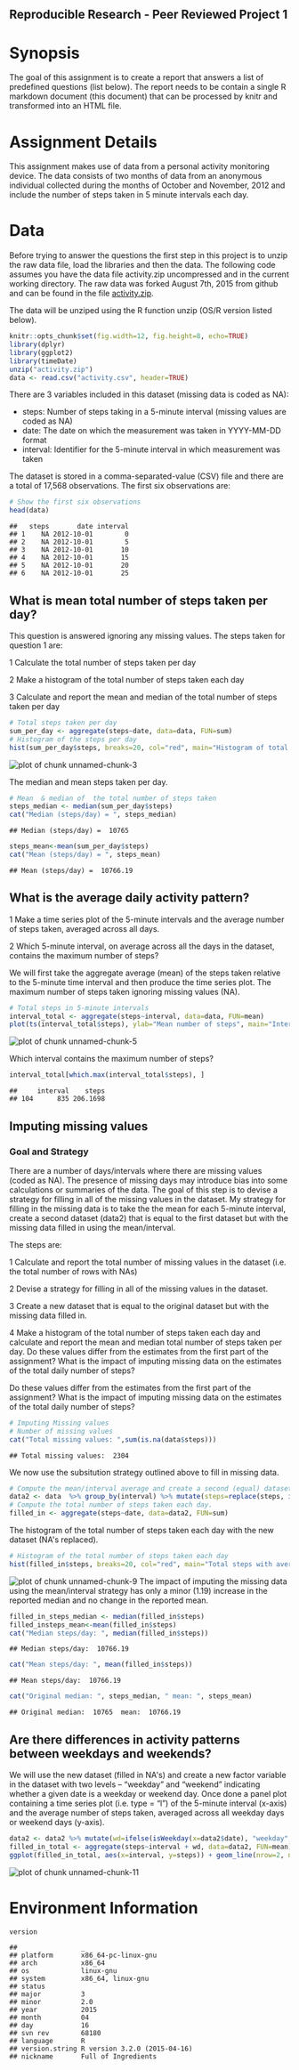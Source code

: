Reproducible Research - Peer Reviewed Project 1
-----------------------------------------------

# Synopsis
The goal of this assignment is to create a report that answers a list of predefined questions (list below). The report needs to be contain a single R markdown document (this document) that can be processed by knitr and transformed into an HTML file. 

# Assignment Details

This assignment makes use of data from a personal activity monitoring device. The data consists of two months of data from an anonymous individual collected during the months of October and November, 2012 and include the number of steps taken in 5 minute intervals each day.


# Data

Before trying to answer the questions the first step in this project is to unzip the raw data file, load the libraries and then the data. The following code assumes you have the data file activity.zip uncompressed and in the current working directory. The raw data was forked August 7th, 2015 from github and can be found in the file [activity.zip](https://github.com/sfavorite/RepData_PeerAssessment1). 

The data will be unziped using the R function unzip (OS/R version listed below).


```r
knitr::opts_chunk$set(fig.width=12, fig.height=8, echo=TRUE)
library(dplyr)
library(ggplot2)
library(timeDate)
unzip("activity.zip")
data <- read.csv("activity.csv", header=TRUE)
```

There are 3 variables included in this dataset (missing data is coded as NA):

* steps: Number of steps taking in a 5-minute interval (missing values are coded as NA)
* date: The date on which the measurement was taken in YYYY-MM-DD format
* interval: Identifier for the 5-minute interval in which measurement was taken

The dataset is stored in a comma-separated-value (CSV) file and there are a total of 17,568 observations. The first six observations are:

```r
# Show the first six observations
head(data)
```

```
##   steps       date interval
## 1    NA 2012-10-01        0
## 2    NA 2012-10-01        5
## 3    NA 2012-10-01       10
## 4    NA 2012-10-01       15
## 5    NA 2012-10-01       20
## 6    NA 2012-10-01       25
```

## What is mean total number of steps taken per day?
This question is answered ignoring any missing values. The steps taken for question 1 are:

1 Calculate the total number of steps taken per day

2 Make a histogram of the total number of steps taken each day

3 Calculate and report the mean and median of the total number of steps taken per day


```r
# Total steps taken per day 
sum_per_day <- aggregate(steps~date, data=data, FUN=sum)
# Histogram of the steps per day
hist(sum_per_day$steps, breaks=20, col="red", main="Histogram of total steps each day", xlab="Steps", ylab="Count")
```

![plot of chunk unnamed-chunk-3](figure/unnamed-chunk-3-1.png) 

The median and mean steps taken per day.

```r
# Mean  & median of  the total number of steps taken
steps_median <- median(sum_per_day$steps)
cat("Median (steps/day) = ", steps_median)
```

```
## Median (steps/day) =  10765
```

```r
steps_mean<-mean(sum_per_day$steps)
cat("Mean (steps/day) = ", steps_mean)
```

```
## Mean (steps/day) =  10766.19
```

## What is the average daily activity pattern?

1 Make a time series plot of the 5-minute intervals and the average number of steps taken, averaged across all days. 

2 Which 5-minute interval, on average across all the days in the dataset, contains the maximum number of steps?

We will first take the aggregate average (mean) of the steps taken relative to the 5-minute time interval and then produce the time series plot. The maximum number of steps taken ignoring missing values (NA).

```r
# Total steps in 5-minute intervals
interval_total <- aggregate(steps~interval, data=data, FUN=mean)
plot(ts(interval_total$steps), ylab="Mean number of steps", main="Interval (5 min) average")
```

![plot of chunk unnamed-chunk-5](figure/unnamed-chunk-5-1.png) 

Which interval contains the maximum number of steps?

```r
interval_total[which.max(interval_total$steps), ]
```

```
##     interval    steps
## 104      835 206.1698
```

## Imputing missing values

### Goal and Strategy 
There are a number of days/intervals where there are missing values (coded as NA). The presence of missing days may introduce bias into some calculations or summaries of the data. The goal of this step is to devise a strategy for filling in all of the missing values in the dataset. My strategy for filling in the missing data is to take the the mean for each 5-minute interval, create a second dataset (data2) that is equal to the first dataset but with the missing data filled in using the mean/interval.

The steps are:

1 Calculate and report the total number of missing values in the dataset (i.e. the total number of rows with NAs)

2 Devise a strategy for filling in all of the missing values in the dataset. 

3 Create a new dataset that is equal to the original dataset but with the missing data filled in.

4 Make a histogram of the total number of steps taken each day and calculate and report the mean and median total number of steps taken per day. Do these values differ from the estimates from the first part of the assignment? What is the impact of imputing missing data on the estimates of the total daily number of steps?

Do these values differ from the estimates from the first part of the assignment? What is the impact of imputing missing data on the estimates of the total daily number of steps?


```r
# Imputing Missing values
# Number of missing values
cat("Total missing values: ",sum(is.na(data$steps)))
```

```
## Total missing values:  2304
```

We now use the subsitution strategy outlined above to fill in missing data. 


```r
# Compute the mean/interval average and create a second (equal) dataset with the missing values replaced. 
data2 <- data  %>% group_by(interval) %>% mutate(steps=replace(steps, is.na(steps), mean(steps, na.rm=TRUE))) %>% data.frame()
# Compute the total number of steps taken each day.
filled_in <- aggregate(steps~date, data=data2, FUN=sum)
```

The histogram of the total number of steps taken each day with the new dataset (NA's replaced).

```r
# Histogram of the total number of steps taken each day
hist(filled_in$steps, breaks=20, col="red", main="Total steps with average/NA replacement", xlab="Total Steps")
```

![plot of chunk unnamed-chunk-9](figure/unnamed-chunk-9-1.png) 
The impact of imputing the missing data using the mean/interval strategy has only a minor (1.19) increase in the reported median and no change in the reported mean. 

```r
filled_in_steps_median <- median(filled_in$steps)
filled_insteps_mean<-mean(filled_in$steps)
cat("Median steps/day: ", median(filled_in$steps))
```

```
## Median steps/day:  10766.19
```

```r
cat("Mean steps/day: ", mean(filled_in$steps))
```

```
## Mean steps/day:  10766.19
```

```r
cat("Original median: ", steps_median, " mean: ", steps_mean)
```

```
## Original median:  10765  mean:  10766.19
```

## Are there differences in activity patterns between weekdays and weekends?

We will use the new dataset (filled in NA's) and create a new factor variable in the dataset with two levels – “weekday” and “weekend” indicating whether a given date is a weekday or weekend day. Once done a panel plot containing a time series plot (i.e. type = “l”) of the 5-minute interval (x-axis) and the average number of steps taken, averaged across all weekday days or weekend days (y-axis). 


```r
data2 <- data2 %>% mutate(wd=ifelse(isWeekday(x=data2$date), "weekday", "weekend")) %>% data.frame()
filled_in_total <- aggregate(steps~interval + wd, data=data2, FUN=mean)
ggplot(filled_in_total, aes(x=interval, y=steps)) + geom_line(nrow=2, ncol=0) + facet_grid(wd ~ .) + xlab("5-minute Interval") + ylab("Number of steps") + ggtitle("Time Series plot of Weekday/Weekend steps/interval")
```

![plot of chunk unnamed-chunk-11](figure/unnamed-chunk-11-1.png) 

# Environment Information


```r
version
```

```
##                _                           
## platform       x86_64-pc-linux-gnu         
## arch           x86_64                      
## os             linux-gnu                   
## system         x86_64, linux-gnu           
## status                                     
## major          3                           
## minor          2.0                         
## year           2015                        
## month          04                          
## day            16                          
## svn rev        68180                       
## language       R                           
## version.string R version 3.2.0 (2015-04-16)
## nickname       Full of Ingredients
```
